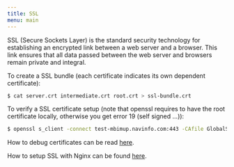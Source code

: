 ```yaml
---
title: SSL
menu: main
---
```

SSL (Secure Sockets Layer) is the standard security technology for establishing
an encrypted link between a web server and a browser. This link ensures that all
data passed between the web server and browsers remain private and integral.

To create a SSL bundle (each certificate indicates its own dependent certificate):
```bash
$ cat server.crt intermediate.crt root.crt > ssl-bundle.crt
```

To verify a SSL certificate setup (note that openssl requires to have the root certificate locally, otherwise you get error 19 (self signed ...)):
```bash
$ openssl s_client -connect test-mbimup.navinfo.com:443 -CAfile GlobalSign-Root-R1.crt
```

How to debug certificates can be read [here](http://www.cyberciti.biz/faq/test-ssl-certificates-diagnosis-ssl-certificate/).

How to setup SSL with Nginx can be found [here](https://support.comodo.com/index.php?/Default/Knowledgebase/Article/View/789/37/certificate-installation-nginx).
